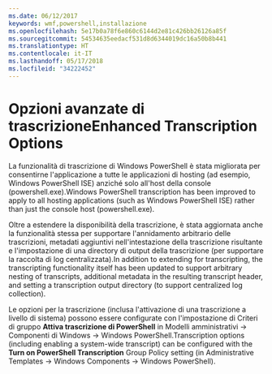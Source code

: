 ```yaml
---
ms.date: 06/12/2017
keywords: wmf,powershell,installazione
ms.openlocfilehash: 5e17b0a78f6e860c6144d2e81c426bb26126a85f
ms.sourcegitcommit: 54534635eedacf531d8d6344019dc16a50b8b441
ms.translationtype: HT
ms.contentlocale: it-IT
ms.lasthandoff: 05/17/2018
ms.locfileid: "34222452"
---
```

# <a name="enhanced-transcription-options"></a><span data-ttu-id="1eb4b-102">Opzioni avanzate di trascrizione</span><span class="sxs-lookup"><span data-stu-id="1eb4b-102">Enhanced Transcription Options</span></span>

<span data-ttu-id="1eb4b-103">La funzionalità di trascrizione di Windows PowerShell è stata migliorata per consentirne l'applicazione a tutte le applicazioni di hosting (ad esempio, Windows PowerShell ISE) anziché solo all'host della console (powershell.exe).</span><span class="sxs-lookup"><span data-stu-id="1eb4b-103">Windows PowerShell transcription has been improved to apply to all hosting applications (such as Windows PowerShell ISE) rather than just the console host (powershell.exe).</span></span>

<span data-ttu-id="1eb4b-104">Oltre a estendere la disponibilità della trascrizione, è stata aggiornata anche la funzionalità stessa per supportare l'annidamento arbitrario delle trascrizioni, metadati aggiuntivi nell'intestazione della trascrizione risultante e l'impostazione di una directory di output della trascrizione (per supportare la raccolta di log centralizzata).</span><span class="sxs-lookup"><span data-stu-id="1eb4b-104">In addition to extending for transcripting, the transcripting functionality itself has been updated to support arbitrary nesting of transcripts, additional metadata in the resulting transcript header, and setting a transcription output directory (to support centralized log collection).</span></span>

<span data-ttu-id="1eb4b-105">Le opzioni per la trascrizione (inclusa l'attivazione di una trascrizione a livello di sistema) possono essere configurate con l'impostazione di Criteri di gruppo **Attiva trascrizione di PowerShell** in Modelli amministrativi -> Componenti di Windows -> Windows PowerShell.</span><span class="sxs-lookup"><span data-stu-id="1eb4b-105">Transcription options (including enabling a system-wide transcript) can be configured with the **Turn on PowerShell Transcription** Group Policy setting (in Administrative Templates -> Windows Components -> Windows PowerShell).</span></span>

